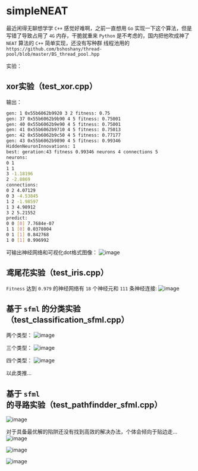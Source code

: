 # simpleNEAT

最近闲得无聊想学学 `C++` 感觉好难啊，之前一直想用 `Go` 实现一下这个算法，但是写错了导致占用了 `4G` 内存，干脆就重来
`Python` 是不考虑的，国内把他吹成神了
`NEAT` 算法的 `C++` 简单实现，还没有写种群
线程池用的 `https://github.com/bshoshany/thread-pool/blob/master/BS_thread_pool.hpp`

实验：

## xor实验（test_xor.cpp）

输出：
```bash
gen: 1 0x55b6062b9920 3 2 fitness: 0.75
gen: 37 0x55b6062b9b90 4 5 fitness: 0.75001
gen: 40 0x55b6062b9e90 4 5 fitness: 0.75001
gen: 41 0x55b6062b9710 4 5 fitness: 0.75013
gen: 42 0x55b6062b9c50 4 5 fitness: 0.77177
gen: 43 0x55b6062b9890 4 5 fitness: 0.99346
HiddenNeuronInnovations: 1
best: geration:43 fitness 0.99346 neurons 4 connections 5
neurons:
0 1
1 1
3 -1.18196
2 -2.8869
connections:
0 2 4.07129
0 3 -4.53845
1 2 -1.98597
1 3 4.98912
3 2 5.21552
predict:
0 0 [0] 7.7684e-07
1 1 [0] 0.0378004
0 1 [1] 0.842768
1 0 [1] 0.996992
```

可输出神经网络和可视化dot格式图像：
![image](https://user-images.githubusercontent.com/19900527/183606425-f4b5f56e-4f91-4b49-998f-7583573bdade.png)

## 鸢尾花实验（test_iris.cpp）

`Fitness` 达到 `0.979` 的神经网络有 `18` 个神经元和 `111` 条神经连接:
![image](https://user-images.githubusercontent.com/19900527/183610656-188c724e-5b41-4df4-8b3d-54ff73c88e5d.png)

## 基于 `sfml` 的分类实验（test_classification_sfml.cpp）

两个类型：
![image](https://user-images.githubusercontent.com/19900527/183608728-98a5ff85-7e7f-4553-a111-1e445bfc4899.png)

三个类型：
![image](https://user-images.githubusercontent.com/19900527/183608833-e566968f-fe3e-4f00-b4b7-906677e57b00.png)

四个类型：
![image](https://user-images.githubusercontent.com/19900527/183611655-2636c64e-f7f1-4934-8ff9-5e83072b129a.png)

以此类推...

## 基于 `sfml` 的寻路实验（test_pathfindder_sfml.cpp）

![image](https://user-images.githubusercontent.com/19900527/183612689-c0680195-5f40-4205-af9c-12b9a61f9346.png)

对于具备最优解的陷阱还没有找到高效的解决办法，个体会倾向于贴边走...
![image](https://user-images.githubusercontent.com/19900527/183613499-e3744e39-e6ba-4fe4-99d9-5563c333e0b9.png)

![image](https://user-images.githubusercontent.com/19900527/183615061-9525b28f-a3a0-491e-b6f2-38adf99da69b.png)

![image](https://user-images.githubusercontent.com/19900527/183615209-16fc9ae5-f06a-4660-8821-7bc43530f5ce.png)
